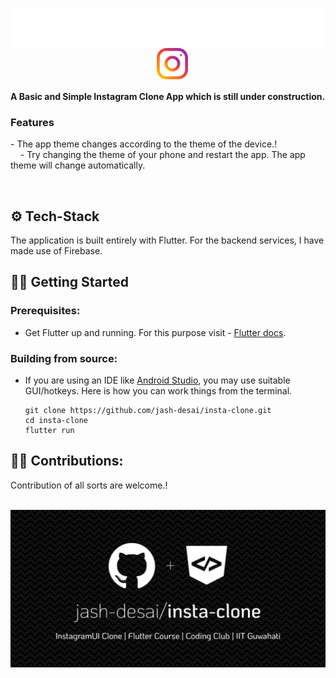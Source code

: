<h1 align="center"> 
  <img align="center" src="https://github.com/jash-desai/insta-clone/blob/main/AppName.svg"/>&nbsp;
  <img align="center" alt="Instagram" width="50px" src="https://raw.githubusercontent.com/jash-desai/jash-desai/main/assets/instagram.svg" />
</h1>

**A Basic and Simple Instagram Clone App which is still under construction.**
<p>
<h3 align="left">Features</h3>
 - The app theme changes according to the theme of the device.! </br>
 &nbsp; &nbsp; - Try changing the theme of your phone and restart the app. The app theme will change automatically.
</p>
</br>

## ⚙️ Tech-Stack
The application is built entirely with Flutter. For the backend services, I have made use of Firebase.

## 🏃🏻 Getting Started
### Prerequisites:
* Get Flutter up and running. For this purpose visit - [Flutter docs](https://flutter.dev/docs/get-started/install).

### Building from source:
* If you are using an IDE like [Android Studio](https://developer.android.com/studio), you may use suitable GUI/hotkeys. Here is how you can work things from the terminal.
    ```
    git clone https://github.com/jash-desai/insta-clone.git
    cd insta-clone
    flutter run
    ```

## 🤝🏻 Contributions:
Contribution of all sorts are welcome.!


</br>
<img align="center" src="https://github.com/jash-desai/insta-clone/blob/main/insta-clone.png"/>
